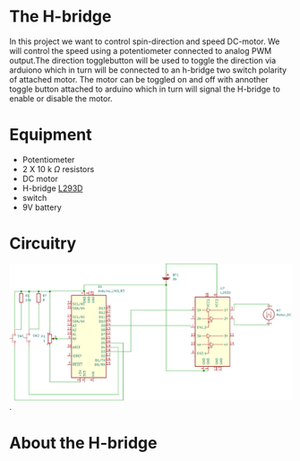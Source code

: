 # The H-bridge

In this project we want to control spin-direction and speed DC-motor. We will control the speed using a potentiometer connected to analog PWM output.The direction togglebutton will be used to toggle the direction via arduiono which in turn will be connected to an h-bridge two switch polarity of attached motor. The motor can be toggled on and off with annother toggle button attached to arduino which in turn will signal the H-bridge to enable or disable the motor.

# Equipment

- Potentiometer
- 2 X 10 k $\Omega$ resistors
- DC motor
- H-bridge [L293D](https://www.arduino.cc/documents/datasheets/H-bridge_motor_driver.PDF)
- switch
- 9V battery

# Circuitry

![circuitry](hbridge_1.svg).

# About the H-bridge
